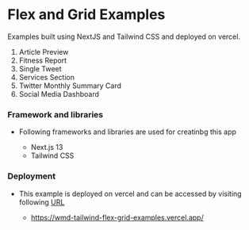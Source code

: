 # Flex and Grid Examples

Examples built using NextJS and Tailwind CSS and deployed on vercel.

1. Article Preview
2. Fitness Report
3. Single Tweet
4. Services Section
5. Twitter Monthly Summary Card
6. Social Media Dashboard

### Framework and libraries

- Following frameworks and libraries are used for creatinbg this app

  - Next.js 13
  - Tailwind CSS

### Deployment

- This example is deployed on vercel and can be accessed by visiting following [URL](https://wmd-tailwind-flex-grid-examples.vercel.app/)

  - https://wmd-tailwind-flex-grid-examples.vercel.app/
